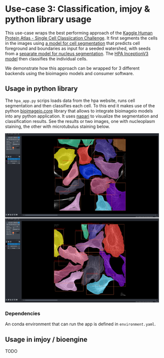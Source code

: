 # Use-case 3: Classification, imjoy & python library usage

This use-case wraps the best performing approach of the [Kaggle Human Protein Atlas - Single Cell Classiication Challenge](https://www.kaggle.com/c/hpa-single-cell-image-classification).
It first segments the cells in the images using [a model for cell segmentation](https://bioimage.io/#/?id=10.5281%2Fzenodo.6200635) that predicts cell foreground and boundaries as input for a seeded watershed, with seeds from a [separate model for nucleus segmentation](https://bioimage.io/#/?id=10.5281%2Fzenodo.6200999).
The [HPA InceptionV3 model](https://bioimage.io/#/?id=10.5281%2Fzenodo.5910854) then classifies the individual cells.

We demonstrate how this approach can be wrapped for 3 different backends using the bioimageio models and consumer software.

## Usage in python library

The `hpa_app.py` scrips loads data from the hpa website, runs cell segmentation and then classifies each cell.
To this end it makes use of the python [bioimageio.core](https://github.com/bioimage-io/core-bioimage-io-python) library that allows to integrate bioimageio models into any python application.
It uses [napari](https://github.com/napari/napari) to visualize the segmentation and classification results. See the results or two images, one with nucleoplasm staining, the other with microtubulus staining below.

<img src="https://raw.githubusercontent.com/bioimage-io/use-cases/main/case3-devtools/images/hpa_nucleoplasm.png" alt="drawing" width="1200"/>
<img src="https://raw.githubusercontent.com/bioimage-io/use-cases/main/case3-devtools/images/hpa_microtubules.png" alt="drawing" width="1200"/>

### Dependencies

An conda environment that can run the app is defined in `environment.yaml`.


## Usage in imjoy / bioengine

TODO

